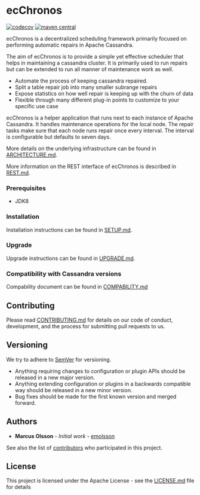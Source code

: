 # ecChronos

[![codecov](https://codecov.io/gh/ericsson/ecchronos/branch/master/graph/badge.svg)](https://codecov.io/gh/ericsson/ecchronos)
[![maven central](https://img.shields.io/maven-central/v/com.ericsson.bss.cassandra.ecchronos/ecchronos-binary.svg?label=maven%20central)](https://search.maven.org/search?q=g:%22com.ericsson.bss.cassandra.ecchronos%22%20AND%20a:%22ecchronos-binary%22)

ecChronos is a decentralized scheduling framework primarily focused on performing automatic repairs in Apache Cassandra.

The aim of ecChronos is to provide a simple yet effective scheduler that helps in maintaining a cassandra cluster. It is primarily used to run repairs but can be extended to run all manner of maintenance work as well.

* Automate the process of keeping cassandra repaired.
* Split a table repair job into many smaller subrange repairs
* Expose statistics on how well repair is keeping up with the churn of data
* Flexible through many different plug-in points to customize to your specific use case

ecChronos is a helper application that runs next to each instance of Apache Cassandra. It handles maintenance operations for the local node.
The repair tasks make sure that each node runs repair once every interval.
The interval is configurable but defaults to seven days.

More details on the underlying infrastructure can be found in [ARCHITECTURE.md](docs/ARCHITECTURE.md).

More information on the REST interface of ecChronos is described in [REST.md](docs/REST.md).

### Prerequisites

* JDK8

### Installation

Installation instructions can be found in [SETUP.md](docs/SETUP.md).

### Upgrade

Upgrade instructions can be found in [UPGRADE.md](docs/UPGRADE.md).

### Compatibility with Cassandra versions

Compability document can be found in [COMPABILITY.md](docs/COMPATIBILITY.md)

## Contributing

Please read [CONTRIBUTING.md](docs/CONTRIBUTING.md) for details on our code of conduct, development, and the process for submitting pull requests to us.

## Versioning

We try to adhere to [SemVer](http://semver.org) for versioning.
* Anything requiring changes to configuration or plugin APIs should be released in a new major version.
* Anything extending configuration or plugins in a backwards compatible way should be released in a new minor version.
* Bug fixes should be made for the first known version and merged forward.

## Authors

* **Marcus Olsson** - *Initial work* - [emolsson](https://github.com/emolsson)

See also the list of [contributors](https://github.com/ericsson/ecchronos/contributors) who participated in this project.

## License

This project is licensed under the Apache License - see the [LICENSE.md](LICENSE.md) file for details
